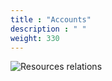 ```yaml
---
title : "Accounts"
description : " "
weight: 330
---
```


 ![Resources relations](/project/create-account.jpg)
 